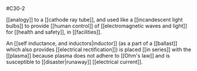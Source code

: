 #C30-2

[[analogy]] to a [[cathode ray tube]], and used like a [[incandescent light bulbs]] to provide [[human control]] of [[electromagnetic waves and light]] for [[health and safety]], in [[facilities]].

An [[self inductance, and inductors|inductor]] (as a part of a [[ballast]] which also provides [[electrical rectification]]) is placed [[in series]] with the [[plasma]] because plasma does not adhere to [[Ohm's law]] and is susceptible to [[disaster|runaway]] [[electrical current]].